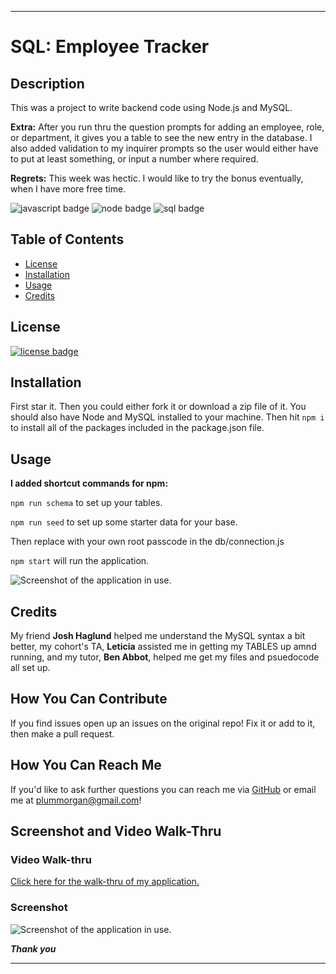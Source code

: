 ___

# SQL: Employee Tracker

## Description

This was a project to write backend code using Node.js and MySQL.

**Extra:** After you run thru the question prompts for adding an employee, role, or department, it gives you a table to see the new entry in the database. I also added validation to my inquirer prompts so the user would either have to put at least something, or input a number where required.

**Regrets:** This week was hectic. I would like to try the bonus eventually, when I have more free time.


![javascript badge](https://img.shields.io/badge/We%20Stan-Javascript-brightgreen)
![node badge](https://img.shields.io/badge/Node-Over%20Here-blueviolet)
![sql badge](https://img.shields.io/badge/SQL-hurts%20my%20brain-red)


## Table of Contents 

* [License](#license)
* [Installation](#installation)
* [Usage](#usage)
* [Credits](#credits)


## License

[![license badge](https://img.shields.io/static/v1?label=license&message=GPL-2.0&color=important)](https://opensource.org/licenses/GPL-2.0)

## Installation 

First star it. 
Then you could either fork it or download a zip file of it.
You should also have Node and MySQL installed to your machine.
Then hit ```npm i``` to install all of the packages included in the package.json file.

## Usage

**I added shortcut commands for npm:**

```npm run schema``` to set up your tables.

```npm run seed``` to set up some starter data for your base.

Then replace with your own root passcode in the db/connection.js

```npm start``` will run the application.

<img src='assets\shortcutscreenshot.png' alt='Screenshot of the application in use.'/>


## Credits

My friend **Josh Haglund** helped me understand the MySQL syntax a bit better, my cohort's TA, **Leticia** assisted me in getting my TABLES up amnd running, and my tutor, **Ben Abbot**, helped me get my files and psuedocode all set up.


## How You Can Contribute

If you find issues open up an issues on the original repo! Fix it or add to it, then make a pull request.

## How You Can Reach Me

If you'd like to ask further questions you can reach me via [GitHub](https://github.com/cat-lin-morgan/) or email me at plummorgan@gmail.com!

## Screenshot and Video Walk-Thru

### Video Walk-thru
[Click here for the walk-thru of my application.](https://github.com/cat-lin-morgan/)

### Screenshot

<img src='assets/applicationscreenshot.png' alt='Screenshot of the application in use.'/>


___Thank you___

___

